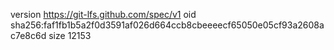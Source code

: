 version https://git-lfs.github.com/spec/v1
oid sha256:faf1fb1b5a2f0d3591af026d664ccb8cbeeeecf65050e05cf93a2608ac7e8c6d
size 12153

